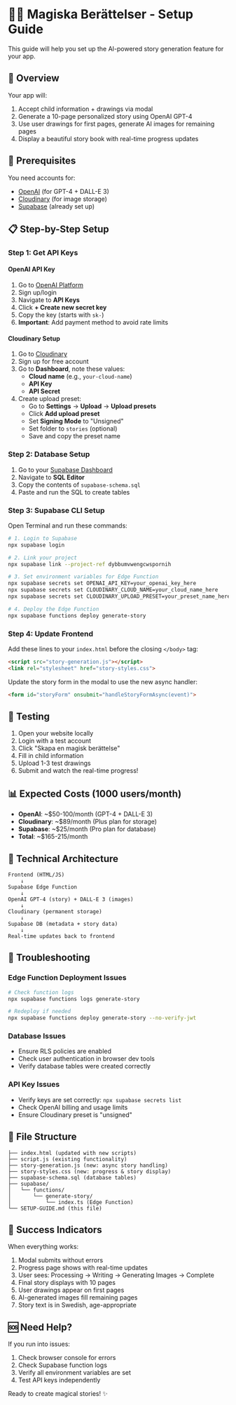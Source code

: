 # 🧙‍♂️ Magiska Berättelser - Setup Guide

This guide will help you set up the AI-powered story generation feature for your app.

## 🎯 Overview

Your app will:
1. Accept child information + drawings via modal
2. Generate a 10-page personalized story using OpenAI GPT-4
3. Use user drawings for first pages, generate AI images for remaining pages
4. Display a beautiful story book with real-time progress updates

## 🔑 Prerequisites

You need accounts for:
- [OpenAI](https://platform.openai.com) (for GPT-4 + DALL-E 3)
- [Cloudinary](https://cloudinary.com) (for image storage)
- [Supabase](https://supabase.com) (already set up)

## 📋 Step-by-Step Setup

### Step 1: Get API Keys

#### OpenAI API Key
1. Go to [OpenAI Platform](https://platform.openai.com)
2. Sign up/login
3. Navigate to **API Keys**
4. Click **+ Create new secret key**
5. Copy the key (starts with `sk-`)
6. **Important**: Add payment method to avoid rate limits

#### Cloudinary Setup
1. Go to [Cloudinary](https://cloudinary.com)
2. Sign up for free account
3. Go to **Dashboard**, note these values:
   - **Cloud name** (e.g., `your-cloud-name`)
   - **API Key**
   - **API Secret**
4. Create upload preset:
   - Go to **Settings** → **Upload** → **Upload presets**
   - Click **Add upload preset**
   - Set **Signing Mode** to "Unsigned"
   - Set folder to `stories` (optional)
   - Save and copy the preset name

### Step 2: Database Setup

1. Go to your [Supabase Dashboard](https://supabase.com/dashboard/project/dybbumvwengcwspornih)
2. Navigate to **SQL Editor**
3. Copy the contents of `supabase-schema.sql`
4. Paste and run the SQL to create tables

### Step 3: Supabase CLI Setup

Open Terminal and run these commands:

```bash
# 1. Login to Supabase
npx supabase login

# 2. Link your project
npx supabase link --project-ref dybbumvwengcwspornih

# 3. Set environment variables for Edge Function
npx supabase secrets set OPENAI_API_KEY=your_openai_key_here
npx supabase secrets set CLOUDINARY_CLOUD_NAME=your_cloud_name_here
npx supabase secrets set CLOUDINARY_UPLOAD_PRESET=your_preset_name_here

# 4. Deploy the Edge Function
npx supabase functions deploy generate-story
```

### Step 4: Update Frontend

Add these lines to your `index.html` before the closing `</body>` tag:

```html
<script src="story-generation.js"></script>
<link rel="stylesheet" href="story-styles.css">
```

Update the story form in the modal to use the new async handler:

```html
<form id="storyForm" onsubmit="handleStoryFormAsync(event)">
```

## 🧪 Testing

1. Open your website locally
2. Login with a test account
3. Click "Skapa en magisk berättelse"
4. Fill in child information
5. Upload 1-3 test drawings
6. Submit and watch the real-time progress!

## 📊 Expected Costs (1000 users/month)

- **OpenAI**: ~$50-100/month (GPT-4 + DALL-E 3)
- **Cloudinary**: ~$89/month (Plus plan for storage)
- **Supabase**: ~$25/month (Pro plan for database)
- **Total**: ~$165-215/month

## 🔧 Technical Architecture

```
Frontend (HTML/JS) 
    ↓
Supabase Edge Function 
    ↓
OpenAI GPT-4 (story) + DALL-E 3 (images)
    ↓
Cloudinary (permanent storage)
    ↓
Supabase DB (metadata + story data)
    ↓
Real-time updates back to frontend
```

## 🚨 Troubleshooting

### Edge Function Deployment Issues
```bash
# Check function logs
npx supabase functions logs generate-story

# Redeploy if needed
npx supabase functions deploy generate-story --no-verify-jwt
```

### Database Issues
- Ensure RLS policies are enabled
- Check user authentication in browser dev tools
- Verify database tables were created correctly

### API Key Issues
- Verify keys are set correctly: `npx supabase secrets list`
- Check OpenAI billing and usage limits
- Ensure Cloudinary preset is "unsigned"

## 📁 File Structure

```
├── index.html (updated with new scripts)
├── script.js (existing functionality)
├── story-generation.js (new: async story handling)
├── story-styles.css (new: progress & story display)
├── supabase-schema.sql (database tables)
├── supabase/
│   └── functions/
│       └── generate-story/
│           └── index.ts (Edge Function)
└── SETUP-GUIDE.md (this file)
```

## 🎉 Success Indicators

When everything works:
1. Modal submits without errors
2. Progress page shows with real-time updates
3. User sees: Processing → Writing → Generating Images → Complete
4. Final story displays with 10 pages
5. User drawings appear on first pages
6. AI-generated images fill remaining pages
7. Story text is in Swedish, age-appropriate

## 🆘 Need Help?

If you run into issues:
1. Check browser console for errors
2. Check Supabase function logs
3. Verify all environment variables are set
4. Test API keys independently

Ready to create magical stories! ✨